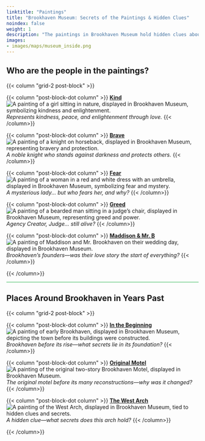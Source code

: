 ```yaml
---
linktitle: "Paintings"
title: "Brookhaven Museum: Secrets of the Paintings & Hidden Clues"
noindex: false
weight: 1
description: "The paintings in Brookhaven Museum hold hidden clues about the town’s past. Discover the mysterious figures, symbols, and locations depicted in each artwork."
images: 
- images/maps/museum_inside.png
---
```

## Who are the people in the paintings?

{{< column "grid-2 post-block" >}}

{{< column "post-block-dot column" >}}
[**Kind**](kind/)
![A painting of a girl sitting in nature, displayed in Brookhaven Museum, symbolizing kindness and enlightenment.](/images/bh/museum_kind.webp?height=100px) 
*Represents kindness, peace, and enlightenment through love.*
{{< /column>}}

{{< column "post-block-dot column" >}}
[**Brave**](knight/)
![A painting of a knight on horseback, displayed in Brookhaven Museum, representing bravery and protection.](/images/bh/museum_brave.webp?height=100px) 
*A noble knight who stands against darkness and protects others.*
{{< /column>}}

{{< column "post-block-dot column" >}}
[**Fear**](fear/)
![A painting of a woman in a red and white dress with an umbrella, displayed in Brookhaven Museum, symbolizing fear and mystery.](/images/bh/museum_fear.webp?height=100px) 
*A mysterious lady... but who fears her, and why?*
{{< /column>}}

{{< column "post-block-dot column" >}}
[**Greed**](greed/)
![A painting of a bearded man sitting in a judge’s chair, displayed in Brookhaven Museum, representing greed and power.](/images/bh/museum_greed.webp?height=100px) 
*Agency Creator, Judge... _still alive_?*
{{< /column>}}

{{< column "post-block-dot column" >}}
[**Maddison & Mr. B**](maddison_mrb/)
![A painting of Maddison and Mr. Brookhaven on their wedding day, displayed in Brookhaven Museum.](/images/bh/museum_madison_&_mrb.webp?height=100px) 
*Brookhaven’s founders—was their love story the start of everything?*
{{< /column>}}

{{< /column>}}


<hr style="background-color: #28b44c" size=8>

## Places Around Brookhaven in Years Past

{{< column "grid-2 post-block" >}}

{{< column "post-block-dot column" >}}
[**In the Beginning**](beginnings/)
![A painting of early Brookhaven, displayed in Brookhaven Museum, depicting the town before its buildings were constructed.](/images/bh/museum_brookhaven_beginnings.webp?height=100px) 
*Brookhaven before its rise—what secrets lie in its foundation?*
{{< /column>}}

{{< column "post-block-dot column" >}}
[**Original Motel**](og_motel/)
![A painting of the original two-story Brookhaven Motel, displayed in Brookhaven Museum.](/images/bh/museum_original_motel.webp?height=100px) 
*The original motel before its many reconstructions—why was it changed?*
{{< /column>}}

{{< column "post-block-dot column" >}}
[**The West Arch**](west_arch/)
![A painting of the West Arch, displayed in Brookhaven Museum, tied to hidden clues and secrets.](/images/bh/museum_arch_clue.webp?height=100px) 
*A hidden clue—what secrets does this arch hold?*
{{< /column>}}

{{< /column>}}
